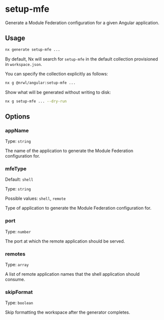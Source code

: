 # setup-mfe

Generate a Module Federation configuration for a given Angular application.

## Usage

```bash
nx generate setup-mfe ...
```

By default, Nx will search for `setup-mfe` in the default collection provisioned in `workspace.json`.

You can specify the collection explicitly as follows:

```bash
nx g @nrwl/angular:setup-mfe ...
```

Show what will be generated without writing to disk:

```bash
nx g setup-mfe ... --dry-run
```

## Options

### appName

Type: `string`

The name of the application to generate the Module Federation configuration for.

### mfeType

Default: `shell`

Type: `string`

Possible values: `shell`, `remote`

Type of application to generate the Module Federation configuration for.

### port

Type: `number`

The port at which the remote application should be served.

### remotes

Type: `array`

A list of remote application names that the shell application should consume.

### skipFormat

Type: `boolean`

Skip formatting the workspace after the generator completes.
